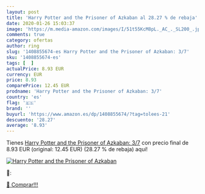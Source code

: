 ```yaml
---
layout: post
title: 'Harry Potter and the Prisoner of Azkaban al 28.27 % de rebaja'
date: 2020-01-26 15:03:37
image: 'https://m.media-amazon.com/images/I/51t55KcM8pL._AC_._SL200_.jpg'
comments: true
category: ofertas
author: ring
slug: '1408855674-es Harry Potter and the Prisoner of Azkaban: 3/7'
sku: '1408855674-es'
tags: [  ]
actualPrice: 8.93 EUR
currency: EUR
price: 8.93
comparePrice: 12.45 EUR
prodname: 'Harry Potter and the Prisoner of Azkaban: 3/7'
country: 'es'
flag: '🇪🇸'
brand: ''
buyurl: 'https://www.amazon.es/dp/1408855674/?tag=tolees-21'
descuento: '28.27'
average: '8.93'
---
```


Tienes [Harry Potter and the Prisoner of Azkaban: 3/7](https://www.amazon.es/dp/1408855674/?tag=tolees-21) con precio final de  8.93 EUR (original: 12.45 EUR) (28.27 %  de rebaja) aqui!

[![Harry Potter and the Prisoner of Azkaban](https://m.media-amazon.com/images/I/51t55KcM8pL._AC_._SL200_.jpg)](https://www.amazon.es/dp/1408855674/?tag=tolees-21)

🔎:


[🛒 Comprar!!!](https://www.amazon.es/dp/1408855674/?tag=tolees-21)
